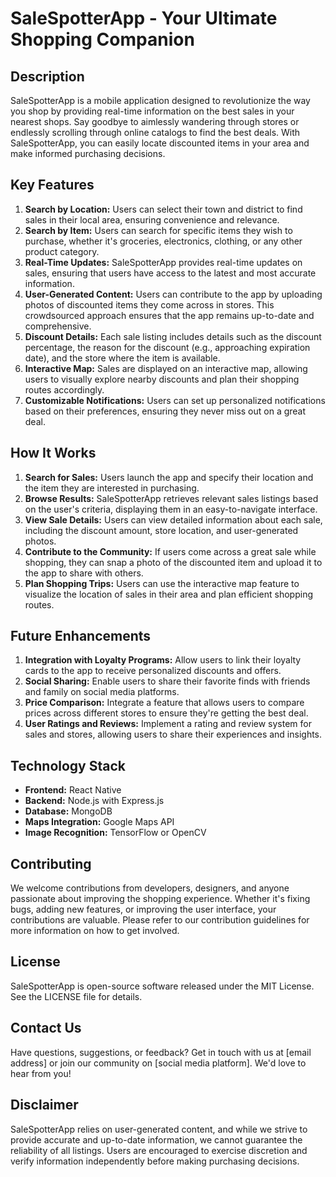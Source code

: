 # SaleSpotterApp - Your Ultimate Shopping Companion

## Description
SaleSpotterApp is a mobile application designed to revolutionize the way you shop by providing real-time information on the best sales in your nearest shops. Say goodbye to aimlessly wandering through stores or endlessly scrolling through online catalogs to find the best deals. With SaleSpotterApp, you can easily locate discounted items in your area and make informed purchasing decisions.

## Key Features

1. **Search by Location:** Users can select their town and district to find sales in their local area, ensuring convenience and relevance.
2. **Search by Item:** Users can search for specific items they wish to purchase, whether it's groceries, electronics, clothing, or any other product category.
3. **Real-Time Updates:** SaleSpotterApp provides real-time updates on sales, ensuring that users have access to the latest and most accurate information.
4. **User-Generated Content:** Users can contribute to the app by uploading photos of discounted items they come across in stores. This crowdsourced approach ensures that the app remains up-to-date and comprehensive.
5. **Discount Details:** Each sale listing includes details such as the discount percentage, the reason for the discount (e.g., approaching expiration date), and the store where the item is available.
6. **Interactive Map:** Sales are displayed on an interactive map, allowing users to visually explore nearby discounts and plan their shopping routes accordingly.
7. **Customizable Notifications:** Users can set up personalized notifications based on their preferences, ensuring they never miss out on a great deal.

## How It Works

1. **Search for Sales:** Users launch the app and specify their location and the item they are interested in purchasing.
2. **Browse Results:** SaleSpotterApp retrieves relevant sales listings based on the user's criteria, displaying them in an easy-to-navigate interface.
3. **View Sale Details:** Users can view detailed information about each sale, including the discount amount, store location, and user-generated photos.
4. **Contribute to the Community:** If users come across a great sale while shopping, they can snap a photo of the discounted item and upload it to the app to share with others.
5. **Plan Shopping Trips:** Users can use the interactive map feature to visualize the location of sales in their area and plan efficient shopping routes.

## Future Enhancements

1. **Integration with Loyalty Programs:** Allow users to link their loyalty cards to the app to receive personalized discounts and offers.
2. **Social Sharing:** Enable users to share their favorite finds with friends and family on social media platforms.
3. **Price Comparison:** Integrate a feature that allows users to compare prices across different stores to ensure they're getting the best deal.
4. **User Ratings and Reviews:** Implement a rating and review system for sales and stores, allowing users to share their experiences and insights.

## Technology Stack

- **Frontend:** React Native
- **Backend:** Node.js with Express.js
- **Database:** MongoDB
- **Maps Integration:** Google Maps API
- **Image Recognition:** TensorFlow or OpenCV

## Contributing
We welcome contributions from developers, designers, and anyone passionate about improving the shopping experience. Whether it's fixing bugs, adding new features, or improving the user interface, your contributions are valuable. Please refer to our contribution guidelines for more information on how to get involved.

## License
SaleSpotterApp is open-source software released under the MIT License. See the LICENSE file for details.

## Contact Us
Have questions, suggestions, or feedback? Get in touch with us at [email address] or join our community on [social media platform]. We'd love to hear from you!

## Disclaimer
SaleSpotterApp relies on user-generated content, and while we strive to provide accurate and up-to-date information, we cannot guarantee the reliability of all listings. Users are encouraged to exercise discretion and verify information independently before making purchasing decisions.
